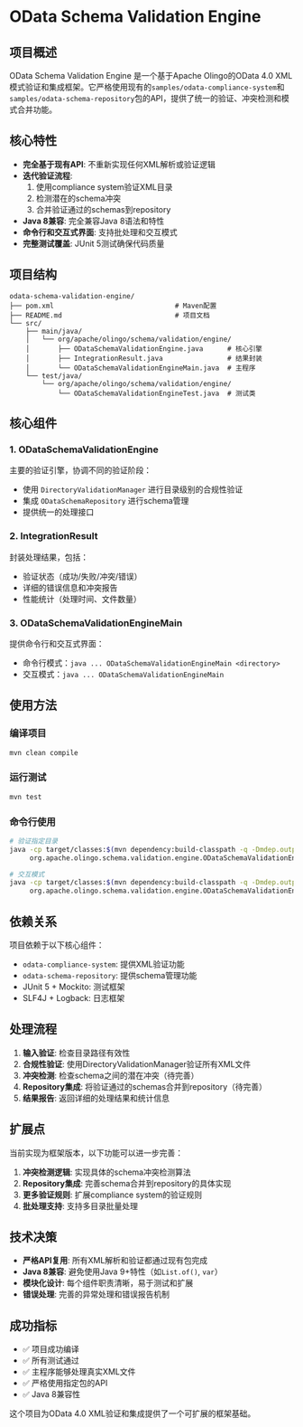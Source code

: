 # OData Schema Validation Engine

## 项目概述

OData Schema Validation Engine 是一个基于Apache Olingo的OData 4.0 XML模式验证和集成框架。它严格使用现有的`samples/odata-compliance-system`和`samples/odata-schema-repository`包的API，提供了统一的验证、冲突检测和模式合并功能。

## 核心特性

- **完全基于现有API**: 不重新实现任何XML解析或验证逻辑
- **迭代验证流程**: 
  1. 使用compliance system验证XML目录
  2. 检测潜在的schema冲突
  3. 合并验证通过的schemas到repository
- **Java 8兼容**: 完全兼容Java 8语法和特性
- **命令行和交互式界面**: 支持批处理和交互模式
- **完整测试覆盖**: JUnit 5测试确保代码质量

## 项目结构

```
odata-schema-validation-engine/
├── pom.xml                              # Maven配置
├── README.md                            # 项目文档
└── src/
    ├── main/java/
    │   └── org/apache/olingo/schema/validation/engine/
    │       ├── ODataSchemaValidationEngine.java      # 核心引擎
    │       ├── IntegrationResult.java                # 结果封装
    │       └── ODataSchemaValidationEngineMain.java  # 主程序
    └── test/java/
        └── org/apache/olingo/schema/validation/engine/
            └── ODataSchemaValidationEngineTest.java  # 测试类
```

## 核心组件

### 1. ODataSchemaValidationEngine
主要的验证引擎，协调不同的验证阶段：
- 使用 `DirectoryValidationManager` 进行目录级别的合规性验证
- 集成 `ODataSchemaRepository` 进行schema管理
- 提供统一的处理接口

### 2. IntegrationResult
封装处理结果，包括：
- 验证状态（成功/失败/冲突/错误）
- 详细的错误信息和冲突报告
- 性能统计（处理时间、文件数量）

### 3. ODataSchemaValidationEngineMain
提供命令行和交互式界面：
- 命令行模式：`java ... ODataSchemaValidationEngineMain <directory>`
- 交互模式：`java ... ODataSchemaValidationEngineMain`

## 使用方法

### 编译项目
```bash
mvn clean compile
```

### 运行测试
```bash
mvn test
```

### 命令行使用
```bash
# 验证指定目录
java -cp target/classes:$(mvn dependency:build-classpath -q -Dmdep.outputFile=/dev/stdout) \
     org.apache.olingo.schema.validation.engine.ODataSchemaValidationEngineMain /path/to/xml/directory

# 交互模式
java -cp target/classes:$(mvn dependency:build-classpath -q -Dmdep.outputFile=/dev/stdout) \
     org.apache.olingo.schema.validation.engine.ODataSchemaValidationEngineMain
```

## 依赖关系

项目依赖于以下核心组件：
- `odata-compliance-system`: 提供XML验证功能
- `odata-schema-repository`: 提供schema管理功能
- JUnit 5 + Mockito: 测试框架
- SLF4J + Logback: 日志框架

## 处理流程

1. **输入验证**: 检查目录路径有效性
2. **合规性验证**: 使用DirectoryValidationManager验证所有XML文件
3. **冲突检测**: 检查schema之间的潜在冲突（待完善）
4. **Repository集成**: 将验证通过的schemas合并到repository（待完善）
5. **结果报告**: 返回详细的处理结果和统计信息

## 扩展点

当前实现为框架版本，以下功能可以进一步完善：

1. **冲突检测逻辑**: 实现具体的schema冲突检测算法
2. **Repository集成**: 完善schema合并到repository的具体实现
3. **更多验证规则**: 扩展compliance system的验证规则
4. **批处理支持**: 支持多目录批量处理

## 技术决策

- **严格API复用**: 所有XML解析和验证都通过现有包完成
- **Java 8兼容**: 避免使用Java 9+特性（如`List.of()`, `var`）
- **模块化设计**: 每个组件职责清晰，易于测试和扩展
- **错误处理**: 完善的异常处理和错误报告机制

## 成功指标

- ✅ 项目成功编译
- ✅ 所有测试通过
- ✅ 主程序能够处理真实XML文件
- ✅ 严格使用指定包的API
- ✅ Java 8兼容性

这个项目为OData 4.0 XML验证和集成提供了一个可扩展的框架基础。
